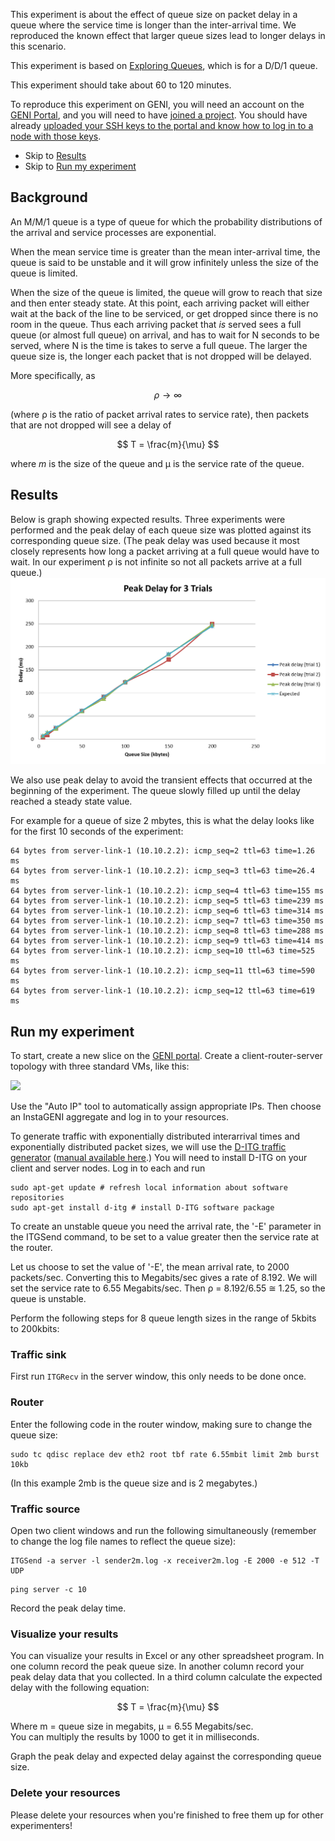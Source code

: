 This experiment is about the effect of queue size on packet delay in a queue where the service time is longer than the inter-arrival time. We reproduced the known effect that larger queue sizes lead to longer delays in this scenario. 

This experiment is based on [Exploring Queues](http://www.cs.unc.edu/Research/geni/geniEdu/09-queues.html), which is for a D/D/1 queue.

This experiment should take about 60 to 120 minutes.

To reproduce this experiment on GENI, you will need an account on the [GENI Portal](http://groups.geni.net/geni/wiki/SignMeUp), and you will need to have [joined a project](http://groups.geni.net/geni/wiki/JoinAProject). You should have already [uploaded your SSH keys to the portal and know how to log in to a node with those keys](http://groups.geni.net/geni/wiki/HowTo/LoginToNodes).

* Skip to [Results](#results)
* Skip to [Run my experiment](#runmyexperiment)

## Background 

An M/M/1 queue is a type of queue for which the probability distributions of the arrival and service processes are exponential. 

When the mean service time is greater than the mean inter-arrival time, the queue is said to be unstable and it will grow infinitely unless the size of the queue is limited. 

When the size of the queue is limited, the queue will grow to reach that size and then enter steady state. At this point, each arriving packet will either wait at the back of the line to be serviced, or get dropped since there is no room in the queue. Thus each arriving packet that *is* served sees a full queue (or almost full queue) on arrival, and has to wait for N seconds to be served, where N is the time is takes to serve a full queue. The larger the queue size is, the longer each packet that is not dropped will be delayed.

More specifically, as 

$$\rho \rightarrow \infty $$

(where &rho; is the ratio of packet arrival rates to service rate), then packets that are not dropped will see a delay of

$$ T = \frac{m}{\mu} $$

where _m_ is the size of the queue and &mu; is the service rate of the queue.



## Results

Below is graph showing expected results. Three experiments were performed and the peak delay of each queue size was plotted against its corresponding queue size. 
(The peak delay was used because it most closely represents how long a packet arriving at a full queue would have to wait. In our experiment &rho; is not infinite so not all packets arrive at a full queue.)
![](/blog/content/images/2016/02/Peakdelaygraph.png)

We also use peak delay to avoid the transient effects that occurred at the beginning of the experiment. The queue slowly filled up until the delay reached a steady state value.

For example for a queue of size 2 mbytes, this is what the delay looks like for the first 10 seconds of the experiment:

```
64 bytes from server-link-1 (10.10.2.2): icmp_seq=2 ttl=63 time=1.26 ms
64 bytes from server-link-1 (10.10.2.2): icmp_seq=3 ttl=63 time=26.4 ms
64 bytes from server-link-1 (10.10.2.2): icmp_seq=4 ttl=63 time=155 ms
64 bytes from server-link-1 (10.10.2.2): icmp_seq=5 ttl=63 time=239 ms
64 bytes from server-link-1 (10.10.2.2): icmp_seq=6 ttl=63 time=314 ms
64 bytes from server-link-1 (10.10.2.2): icmp_seq=7 ttl=63 time=350 ms
64 bytes from server-link-1 (10.10.2.2): icmp_seq=8 ttl=63 time=288 ms
64 bytes from server-link-1 (10.10.2.2): icmp_seq=9 ttl=63 time=414 ms
64 bytes from server-link-1 (10.10.2.2): icmp_seq=10 ttl=63 time=525 ms
64 bytes from server-link-1 (10.10.2.2): icmp_seq=11 ttl=63 time=590 ms
64 bytes from server-link-1 (10.10.2.2): icmp_seq=12 ttl=63 time=619 ms
```

## Run my experiment


To start, create a new slice on the [GENI portal](https://portal.geni.net/). Create a client-router-server topology with three standard VMs, like this:

![](http://witestlab.poly.edu/~ffund/el7353/images/jacks-topology.png)

Use the "Auto IP" tool to automatically assign appropriate IPs. Then choose an InstaGENI aggregate and log in to your resources.

To generate traffic with exponentially distributed interarrival times and exponentially distributed packet sizes, we will use the [D-ITG traffic generator](http://traffic.comics.unina.it/software/ITG/) ([manual available here](http://traffic.comics.unina.it/software/ITG/manual/).) You will need to install D-ITG on your client and server nodes. Log in to each and run

```
sudo apt-get update # refresh local information about software repositories
sudo apt-get install d-itg # install D-ITG software package
```
To create an unstable queue you need the arrival rate, the '-E' parameter in the ITGSend command, to be set to a value greater then the service rate at the router.

Let us choose to set the value of '-E', the mean arrival rate, to 2000 packets/sec. Converting this to Megabits/sec gives a rate of 8.192. We will set the service rate to 6.55 Megabits/sec. Then &rho; = 8.192/6.55 &#8773; 1.25, so the queue is unstable.

Perform the following steps for 8 queue length sizes in the range of 5kbits to 200kbits:  

### Traffic sink

First run `ITGRecv` in the server window, this only needs to be done once.

### Router 

Enter the following code in the router window, making sure to change the queue size:

```
sudo tc qdisc replace dev eth2 root tbf rate 6.55mbit limit 2mb burst 10kb
```
(In this example 2mb is the queue size and is 2 megabytes.)
### Traffic source

Open two client windows and run the following simultaneously (remember to change the log file names to reflect the queue size):

```
ITGSend -a server -l sender2m.log -x receiver2m.log -E 2000 -e 512 -T UDP
```

```
ping server -c 10
```

Record the peak delay time. 

### Visualize your results

You can visualize your results in Excel or any other spreadsheet program. In one column record the peak queue size. In another column record your peak delay data that you collected. In a third column calculate the expected delay with the following equation:

$$ T = \frac{m}{\mu} $$

Where m = queue size in megabits, &mu; = 6.55 Megabits/sec.  
You can multiply the results by 1000 to get it in milliseconds.

Graph the peak delay and expected delay against the corresponding queue size.

### Delete your resources

Please delete your resources when you're finished to free them up for other experimenters!
